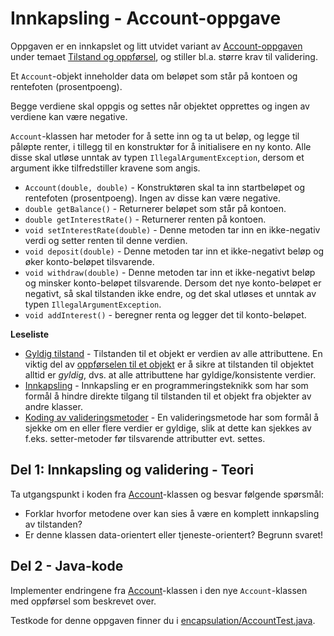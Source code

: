 # Innkapsling - Account-oppgave

Oppgaven er en innkapslet og litt utvidet variant av [Account-oppgaven](../oving1/Account.md) under temaet [Tilstand og oppførsel](https://www.ntnu.no/wiki/pages/viewpage.action?pageId=65937373), og stiller bl.a. større krav til validering.

Et `Account`-objekt inneholder data om beløpet som står på kontoen og rentefoten (prosentpoeng).

Begge verdiene skal oppgis og settes når objektet opprettes og ingen av verdiene kan være negative.

`Account`-klassen har metoder for å sette inn og ta ut beløp, og legge til påløpte renter, i tillegg til en konstruktør for å initialisere en ny konto. Alle disse skal utløse unntak av typen `IllegalArgumentException`, dersom et argument ikke tilfredstiller kravene som angis.

- `Account(double, double)` - Konstruktøren skal ta inn startbeløpet og rentefoten (prosentpoeng). Ingen av disse kan være negative.
- `double getBalance()` - Returnerer beløpet som står på kontoen.
- `double getInterestRate()` - Returnerer renten på kontoen.
- `void setInterestRate(double)` - Denne metoden tar inn en ikke-negativ verdi og setter renten til denne verdien.
- `void deposit(double)` - Denne metoden tar inn et ikke-negativt beløp og øker konto-beløpet tilsvarende.
- `void withdraw(double)` - Denne metoden tar inn et ikke-negativt beløp og minsker konto-beløpet tilsvarende. Dersom det nye konto-beløpet er negativt, så skal tilstanden ikke endre, og det skal utløses et unntak av typen `IllegalArgumentException`.
- `void addInterest()` - beregner renta og legger det til konto-beløpet.

__Leseliste__

 - [Gyldig tilstand](https://www.ntnu.no/wiki/display/tdt4100/Gyldig+tilstand) - Tilstanden til et objekt er verdien av alle attributtene. En viktig del av [oppførselen til et objekt](https://www.ntnu.no/wiki/pages/viewpage.action?pageId=65937373) er å sikre at tilstanden til objektet alltid er *gyldig*, dvs. at alle attributtene har gyldige/konsistente verdier.
- [Innkapsling](https://www.ntnu.no/wiki/display/tdt4100/Innkapsling) - Innkapsling er en programmeringsteknikk som har som formål å hindre direkte tilgang til tilstanden til et objekt fra objekter av andre klasser.
- [Koding av valideringsmetoder](https://www.ntnu.no/wiki/display/tdt4100/Koding+av+valideringsmetoder) - En valideringsmetode har som formål å sjekke om en eller flere verdier er gyldige, slik at dette kan sjekkes av f.eks. setter-metoder før tilsvarende attributter evt. settes.

## Del 1: Innkapsling og validering - Teori

Ta utgangspunkt i koden fra [Account](../oving1/Account.md)-klassen og besvar følgende spørsmål:

- Forklar hvorfor metodene over kan sies å være en komplett innkapsling av tilstanden?
- Er denne klassen data-orientert eller tjeneste-orientert? Begrunn svaret!

## Del 2 - Java-kode

Implementer endringene fra [Account](../oving1/Account.md)-klassen i den nye `Account`-klassen med oppførsel som beskrevet over.

Testkode for denne oppgaven finner du i [encapsulation/AccountTest.java](../../src/test/java/encapsulation/AccountTest.java).
